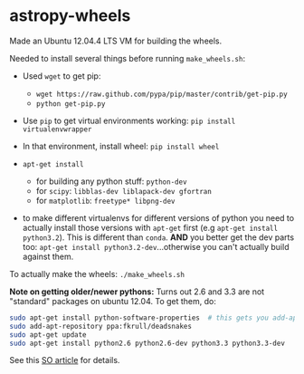 astropy-wheels
==============

Made an Ubuntu 12.04.4 LTS VM for building the wheels.

Needed to install several things before running ``make_wheels.sh``:

+ Used ``wget`` to get pip:
    + ``wget https://raw.github.com/pypa/pip/master/contrib/get-pip.py``
    + ``python get-pip.py``
+ Use ``pip`` to get virtual environments working: ``pip install virtualenvwrapper``
+ In that environment, install wheel: ``pip install wheel``
+ ``apt-get install``
    + for building any python stuff: ``python-dev``
    + for ``scipy``: ``libblas-dev liblapack-dev gfortran``
    + for ``matplotlib``: ``freetype* libpng-dev``

+ to make different virtualenvs for different versions of python you need to
actually install those versions with ``apt-get`` first (e.g ``apt-get install
python3.2``). This is different than ``conda``. **AND** you better get the dev
parts too: ``apt-get install python3.2-dev``...otherwise you can't actually
build against them.

To actually make the wheels: ``./make_wheels.sh``

**Note on getting older/newer pythons:** Turns out 2.6 and 3.3 are not "standard" packages on ubuntu 12.04. To get them, do:

```bash
sudo apt-get install python-software-properties  # this gets you add-apt-repository
sudo add-apt-repository ppa:fkrull/deadsnakes
sudo apt-get update
sudo apt-get install python2.6 python2.6-dev python3.3 python3.3-dev
```

See this [SO article](http://askubuntu.com/questions/125342/how-can-i-install-python-2-6-on-12-04) for details.
